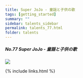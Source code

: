 ```yaml
---
title: Super JoJo - 童謡と子供の歌
tags: [getting_started]
summary: ""
sidebar: talents_sidebar
permalink: talents_77.html
folder: talents
---
```



##### No.77 Super JoJo - 童謡と子供の歌

![](https://yt3.ggpht.com/dB-EvcO0WFd5g5qhhmmFSAep3jJwjQxurAmjkvozt0Tz-flPJ-Ab-QAOXLXD8DIlcsDQw9_xtA=s176-c-k-c0x00ffffff-no-rj)







{% include links.html %}
